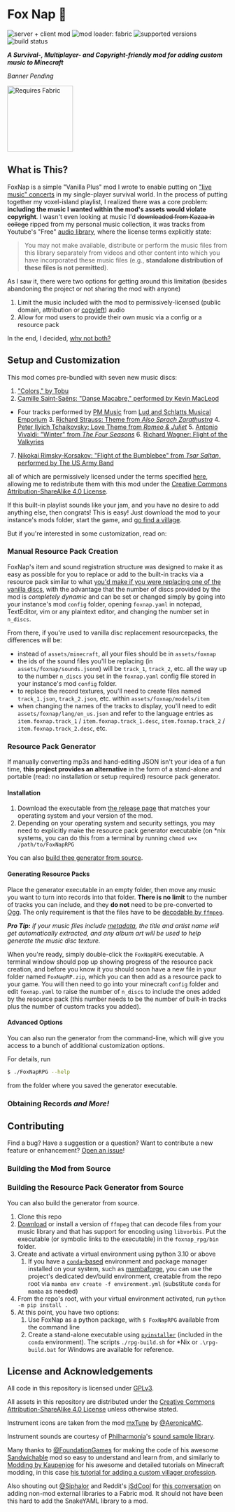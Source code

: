 # Fox Nap 🦊
![server + client mod](https://img.shields.io/badge/Server\/Client-both-purple)
![mod loader: fabric](https://img.shields.io/badge/Mod_Loader-fabric-dbd0b4)
![supported versions](https://img.shields.io/badge/Supported_Versions-1.19,1.19.2,1.19.3-blue)
![build status](https://github.com/OpenBagTwo/FoxNap/actions/workflows/build.yml/badge.svg)

_**A Survival-, Multiplayer- and Copyright-friendly mod for adding custom music to Minecraft**_

_Banner Pending_

<img src="https://i.imgur.com/Ol1Tcf8.png" alt="Requires Fabric" width="150"/>

## What is This?

FoxNap is a simple "Vanilla Plus" mod I wrote to enable putting on
["live music" concerts](https://www.google.com/search?q=lip+syncing+concert) in my
single-player survival world. In the process of putting together my voxel-island playlist,
I realized there was a core problem: **including the music I wanted within the mod's assets
would violate copyright**. I wasn't even looking at music I'd ~~downloaded from Kazaa in college~~
ripped from my personal music collection, it was tracks from Youtube's "Free"
[audio library](youtube.com/audiolibrary), where the license terms explicitly state:

> You may not make available, distribute or perform the music files from this library separately
> from videos and other content into which you have incorporated these music files
> (e.g., **standalone distribution of these files is not permitted**).

As I saw it, there were two options for getting around this limitation (besides abandoning the
project or not sharing the mod with anyone)

1. Limit the music included with the mod to permissively-licensed (public domain, attribution or
   [copyleft](https://www.gnu.org/licenses/copyleft.en.html)) audio
1. Allow for mod users to provide their own music via a config or a resource pack

In the end, I decided, [why not both?](https://www.youtube.com/watch?v=vqgSO8_cRio&t=5s)

## Setup and Customization

This mod comes pre-bundled with seven new music discs:

1. ["Colors," by Tobu](https://www.youtube.com/watch?v=eyLml-zzXzw)
2. [Camille Saint-Saëns: "Danse Macabre," performed by Kevin MacLeod](https://freemusicarchive.org/music/Kevin_MacLeod/Classical_Sampler)
* Four tracks performed by [PM Music](https://pmmusic.pro)
  from [Lud and Schlatts Musical Emporium](https://www.youtube.com/channel/UCFbtXFIaAJ0fOtgyeDs8Jog/)
  3. [Richard Strauss: Theme from _Also Sprach Zarathustra_](https://www.youtube.com/watch?v=9K3GQdD30F0)
  4. [Peter Ilyich Tchaikovsky: Love Theme from _Romeo & Juliet_](https://www.youtube.com/watch?v=unvW5g_YWEk)
  5. [Antonio Vivaldi: "Winter" from _The Four Seasons_](https://www.youtube.com/watch?v=VBSP75pr2bg)
  6. [Richard Wagner: Flight of the Valkyries](https://www.youtube.com/watch?v=uNkRW_9pHRQ)
7. [Nikokai Rimsky-Korsakov: "Flight of the Bumblebee" from _Tsar Saltan_, performed by The US Army Band](https://commons.wikimedia.org/wiki/File:Rimsky-Korsakov_-_flight_of_the_bumblebee.oga)

all of which are permissively licensed under the terms specified
[here](src/main/resources/assets/foxnap/sounds/records/LICENSES.md), allowing me to redistribute
them with this mod under the [Creative Commons Attribution-ShareAlike 4.0 License](https://creativecommons.org/licenses/by-sa/4.0/).

If this built-in playlist sounds like your jam, and you have no desire to add anything else, then
congrats! This is easy! Just download the mod to your instance's mods folder, start the game, and
[go find a village](#obtaining-records-_and-more_).

But if you're interested in some customization, read on:

### Manual Resource Pack Creation

FoxNap's item and sound registration structure was designed to make it as easy as possible for you
to replace or add to the built-in tracks via a resource pack similar to what 
[you'd make if you were replacing one of the vanilla discs](https://www.planetminecraft.com/blog/how-to-add-costume-music-the-easy-way-1-12/),
with the advantage that the number of discs provided by the mod is _completely dynamic_ and can be
set or changed simply by going into your instance's mod `config` folder, opening `foxnap.yaml` in
notepad, TextEditor, vim or any plaintext editor, and changing the number set in `n_discs`.

From there, if you're used to vanilla disc replacement resourcepacks, the differences will be:
- instead of `assets/minecraft`, all your files should be in `assets/foxnap`
- the ids of the sound files you'll be replacing (in `assets/foxnap/sounds.jsonm`) will be
  `track_1`, `track_2`, etc. all the way up to the number `n_discs` you set in the `foxnap.yaml`
  config file stored in your instance's mod `config` folder.
- to replace the record textures, you'll need to create files named `track_1.json`, `track_2.json`,
  etc. within `assets/foxnap/models/item`
- when changing the names of the tracks to display, you'll need to edit
  `assets/foxnap/lang/en_us.json` and refer to the language entries as `item.foxnap.track_1` /
  `item.foxnap.track_1.desc`, `item.foxnap.track_2` / `item.foxnap.track_2.desc`, etc.

### Resource Pack Generator

If manually converting mp3s and hand-editing JSON isn't your idea of a fun time, **this project
provides an alternative** in the form of a stand-alone and portable (read: no installation or
setup required) resource pack generator.

#### Installation

1. Download the executable from [the release page](../../releases) that
   matches your operating system and your version of the mod.
1. Depending on your operating system and security settings, you may need
   to explicitly make the resource pack generator executable (on \*nix systems,
   you can do this from a terminal by running `chmod u+x /path/to/FoxNapRPG`

You can also [build thee generator from source](#building-the-resource-pack-generator-from-source).

#### Generating Resource Packs

Place the generator executable in an empty folder, then move any music you
want to turn into records into that folder. **There is no limit** to the
number of tracks you can include, and they **do not** need to be pre-converted
to [Ogg](https://en.wikipedia.org/wiki/Ogg). The only requirement is that
the files have to be
[decodable by `ffmpeg`](https://www.ffmpeg.org/general.html#Supported-File-Formats_002c-Codecs-or-Features).

_**Pro Tip:** if your music files include [metadata](https://en.wikipedia.org/wiki/ID3), the title
and artist
name will get automatically extracted, and any album art will be used to help generate the music
disc texture._

When you're ready, simply double-click the `FoxNapRPG` executable. A terminal window should pop
up showing progress of the resource pack creation, and before you know it you should soon have a
new file in your folder named `FoxNapRP.zip`, which you can then add as a resource pack to your
game. You will then need to go into your minecraft `config` folder and edit `foxnap.yaml` to raise
the number of `n_discs` to include the ones added by the resource pack (this number needs to be
the number of built-in tracks plus the number of custom tracks you added).

#### Advanced Options

You can also run the generator from the command-line, which will give you access to a bunch of
additional customization options.

For details, run

```bash
$ ./FoxNapRPG --help
```

from the folder where you saved the generator executable.

### Obtaining Records _and More!_

## Contributing

Find a bug? Have a suggestion or a question? Want to contribute a new feature or enhancement?
[Open an issue](https://github.com/OpenBagTwo/FoxNap/issues/new)!

### Building the Mod from Source

### Building the Resource Pack Generator from Source

You can also build the generator from source.

1. Clone this repo
1. [Download](https://ffmpeg.org/download.html) or install a version of `ffmpeg` that can decode
   files from your music library and that has support for encoding using `libvorbis`. Put the
   executable (or symbolic links to the executable) in the `foxnap_rpg/bin` folder.
1. Create and activate a virtual environment using python 3.10 or above
    1. If you have a [`conda`-based](https://docs.conda.io/en/latest/) environment and package manager installed on your
       system, such as [mambaforge](https://github.com/conda-forge/miniforge#mambaforge), you can use the project's
       dedicated dev/build environment, creatable from the repo root via
       `mamba env create -f environment.yml` (substitute `conda` for `mamba` as needed)
1. From the repo's root, with your virtual environment activated, run `python -m pip install .`
1. At this point, you have two options:
    1. Use FoxNap as a python package, with `$ FoxNapRPG` available from the command line
    1. Create a stand-alone executable using [`pyinstaller`](https://pyinstaller.org/en/stable/) (included in the `conda`
       environment). The scripts `./rpg-build.sh` for \*Nix or `.\rpg-build.bat` for Windows are available for reference.

## License and Acknowledgements

All code in this repository is licensed under
[GPLv3](https://www.gnu.org/licenses/gpl-3.0.en.html).

All assets in this repository are distributed under the
[Creative Commons Attribution-ShareAlike 4.0 License](https://creativecommons.org/licenses/by-sa/4.0/)
unless
otherwise stated.

Instrument icons are taken from the mod [mxTune](https://github.com/AeronicaMC/mxTune)
by [@AeronicaMC](https://github.com/AeronicaMC).

Instrument sounds are courtesy of [Philharmonia](https://philharmonia.co.uk)'s
[sound sample library](https://philharmonia.co.uk/resources/sound-samples/).

Many thanks to [@FoundationGames](https://github.com/FoundationGames) for making the code of
his awesome [Sandwichable](https://github.com/FoundationGames/Sandwichable) mod so easy to
understand and learn from, and similarly to
[Modding by Kaupenjoe](https://www.youtube.com/c/TKaupenjoe) for his awesome and detailed
tutorials on Minecraft modding, in this case
[his tutorial for adding a custom villager profession](https://gist.github.com/Kaupenjoe/237846a971fdd254c7da9639c85e65c1).

Also shouting out [@Siphalor](https://github.com/Siphalor) and Reddit's
[jSdCool](https://www.reddit.com/user/jSdCool/) for
[this conversation](https://www.reddit.com/r/fabricmc/comments/mkumx8/comment/gticqn2/) on adding
non-mod external libraries to a Fabric mod. It should not have been this hard to add the SnakeYAML
library to a mod.
